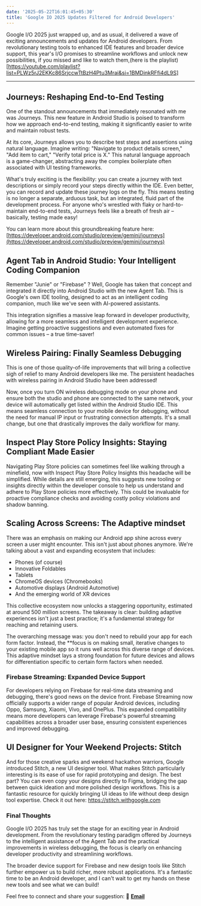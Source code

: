 ```yaml
---
date: '2025-05-22T16:01:45+05:30' 
title: 'Google IO 2025 Updates Filtered for Android Developers'
---
```

Google I/O 2025 just wrapped up, and as usual, it delivered a wave of exciting announcements and updates for Android developers. From revolutionary testing tools to enhanced IDE features and broader device support, this year's I/O promises to streamline workflows and unlock new possibilities, if you missed and like to watch them,(here is the playlist)[https://youtube.com/playlist?list=PLWz5rJ2EKKc86SrjccwTtBzH4Ptu3Mrai&si=1BMDinkRFfi4dL9S]

---

## Journeys: Reshaping End-to-End Testing

One of the standout announcements that immediately resonated with me was Journeys. This new feature in Android Studio is poised to transform how we approach end-to-end testing, making it significantly easier to write and maintain robust tests.

At its core, Journeys allows you to describe test steps and assertions using natural language. Imagine writing: "Navigate to product details screen," "Add item to cart," "Verify total price is X." This natural language approach is a game-changer, abstracting away the complex boilerplate often associated with UI testing frameworks.

What's truly exciting is the flexibility: you can create a journey with text descriptions or simply record your steps directly within the IDE. Even better, you can record and update these journey logs on the fly. This means testing is no longer a separate, arduous task, but an integrated, fluid part of the development process. For anyone who's wrestled with flaky or hard-to-maintain end-to-end tests, Journeys feels like a breath of fresh air – basically, testing made easy!

You can learn more about this groundbreaking feature here: [https://developer.android.com/studio/preview/gemini/journeys](https://developer.android.com/studio/preview/gemini/journeys)

## Agent Tab in Android Studio: Your Intelligent Coding Companion

Remember "Junie" or "Firebase" ? Well, Google has taken that concept and integrated it directly into Android Studio with the new Agent Tab. This is Google's own IDE tooling, designed to act as an intelligent coding companion, much like we've seen with AI-powered assistants.

This integration signifies a massive leap forward in developer productivity, allowing for a more seamless and intelligent development experience. Imagine getting proactive suggestions and even automated fixes for common issues – a true time-saver!

## Wireless Pairing: Finally Seamless Debugging

This is one of those quality-of-life improvements that will bring a collective sigh of relief to many Android developers like me. The persistent headaches with wireless pairing in Android Studio have been addressed!

Now, once you turn ON wireless debugging mode on your phone and ensure both the studio and phone are connected to the same network, your device will automatically get listed within the Android Studio IDE. This means seamless connection to your mobile device for debugging, without the need for manual IP input or frustrating connection attempts. It's a small change, but one that drastically improves the daily workflow for many.

## Inspect Play Store Policy Insights: Staying Compliant Made Easier

Navigating Play Store policies can sometimes feel like walking through a minefield, now with Inspect Play Store Policy Insights this headache will be simplified. While details are still emerging, this suggests new tooling or insights directly within the developer console to help us understand and adhere to Play Store policies more effectively. This could be invaluable for proactive compliance checks and avoiding costly policy violations and shadow banning.

## Scaling Across Screens: The Adaptive mindset

There was an emphasis on making our Android app shine across every screen a user might encounter. This isn't just about phones anymore. We're talking about a vast and expanding ecosystem that includes:

- Phones (of course)
- Innovative Foldables
- Tablets
- ChromeOS devices (Chromebooks)
- Automotive displays (Android Automotive)
- And the emerging world of XR devices

This collective ecosystem now unlocks a staggering opportunity, estimated at around 500 million screens. The takeaway is clear: building adaptive experiences isn't just a best practice; it's a fundamental strategy for reaching and retaining users.

The overarching message was: you don't need to rebuild your app for each form factor. Instead, the **focus is on making small, iterative changes to your existing mobile app so it runs well across this diverse range of devices. This adaptive mindset lays a strong foundation for future devices and allows for differentiation specific to certain form factors when needed.

### Firebase Streaming: Expanded Device Support

For developers relying on Firebase for real-time data streaming and debugging, there's good news on the device front. Firebase Streaming now officially supports a wider range of popular Android devices, including Oppo, Samsung, Xiaomi, Vivo, and OnePlus. This expanded compatibility means more developers can leverage Firebase's powerful streaming capabilities across a broader user base, ensuring consistent experiences and improved debugging.

## UI Designer for Your Weekend Projects: Stitch

And for those creative sparks and weekend hackathon warriors, Google introduced Stitch, a new UI designer tool. What makes Stitch particularly interesting is its ease of use for rapid prototyping and design. The best part? You can even copy your designs directly to Figma, bridging the gap between quick ideation and more polished design workflows. This is a fantastic resource for quickly bringing UI ideas to life without deep design tool expertise. Check it out here: https://stitch.withgoogle.com


### Final Thoughts

Google I/O 2025 has truly set the stage for an exciting year in Android development. From the revolutionary testing paradigm offered by Journeys to the intelligent assistance of the Agent Tab and the practical improvements in wireless debugging, the focus is clearly on enhancing developer productivity and streamlining workflows.

The broader device support for Firebase and new design tools like Stitch further empower us to build richer, more robust applications. It's a fantastic time to be an Android developer, and I can't wait to get my hands on these new tools and see what we can build!

Feel free to connect and share your suggestion:
📩 **[Email](mailto:mail@eknath.dev)** 